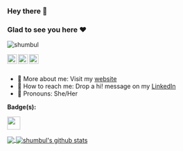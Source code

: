 ### Hey there :wave:
### Glad to see you here :heart:

<p align="left"> <img src="https://komarev.com/ghpvc/?username=shumbul&label=Views&color=blue&style=plastic" alt="shumbul" /> </p>

</a>
<a href="https://linkedin.com/in/shumbul">
  <img align="left" alt="shumbul's LinkdeIn" width="22px" src="https://cdn.jsdelivr.net/npm/simple-icons@v3/icons/linkedin.svg" />
</a>

<a href="https://github.com/shumbul">
  <img align="left" alt="shumbul's Github" width="22px" src="https://cdn.jsdelivr.net/npm/simple-icons@v3/icons/github.svg" />
</a>

<a href="https://gitlab.com/shumbul">
  <img align="left" alt="shumbul's Github" width="22px" src="https://cdn.jsdelivr.net/npm/simple-icons@v3/icons/gitlab.svg" />
</a>

<br/>
<br/>

- 🙋‍ More about me: Visit my [website](https://shumbul.github.io/)
- 💬 How to reach me: Drop a hi! message on my [LinkedIn](https://linkedin.com/in/shumbul)
- 👯 Pronouns: She/Her

**Badge(s):**  

<code><img height="30" src="https://d2fltix0v2e0sb.cloudfront.net/dev-badge.svg"></code>

<a href="https://github.com/shumbul">
  <img align="center" src="https://github-readme-stats.vercel.app/api/top-langs/?username=shumbul&theme=light&hide_langs_below=1" />
</a>
<a href="https://github.com/shumbul">
 <img align="center" src="https://github-readme-stats.vercel.app/api?username=shumbul&show_icons=true&theme=light&line_height=27" alt="shumbul's github stats"/>
</a>
